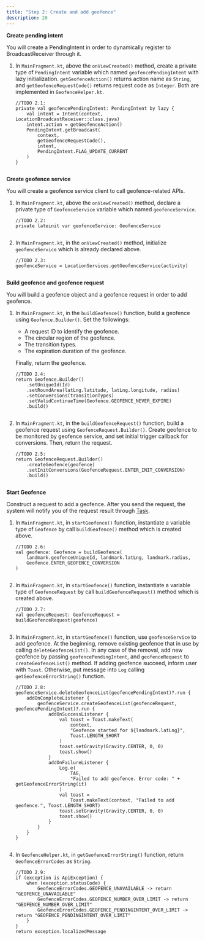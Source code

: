 ```yaml
---
title: "Step 2: Create and add geofence"
description: 20
---
```


**Create pending intent**

You will create a PendingIntent in order to dynamically register to BroadcastReceiver through it.

1. In `MainFragment.kt`, above the `onViewCreated()` method, create a private type of `PendingIntent` variable which named `geofencePendingIntent` with lazy initialization. `getGeofenceAction()` returns action name as `String`, and `getGeofenceRequestCode()` returns request code as `Integer`. Both are implemented in `GeofenceHelper.kt`.

   <pre><div id="copy-button6" class="copy-btn" title="Copy" onclick="copyCode(this.id)"></div><code>//TODO 2.1:
   private val geofencePendingIntent: PendingIntent by lazy {
       val intent = Intent(context, LocationBroadcastReceiver::class.java)
       intent.action = getGeofenceAction()
       PendingIntent.getBroadcast(
           context,
           getGeofenceRequestCode(),
           intent,
           PendingIntent.FLAG_UPDATE_CURRENT
       )
   }
   <span class="pln">
   </span></code></pre>

**Create geofence service**

You will create a geofence service client to call geofence-related APIs.

1. In `MainFragment.kt`, above the `onViewCreated()` method, declare a private type of `GeofenceService` variable which named `geofenceService`.

   <pre><div id="copy-button6" class="copy-btn" title="Copy" onclick="copyCode(this.id)"></div><code>//TODO 2.2:
   private lateinit var geofenceService: GeofenceService
   <span class="pln">
   </span></code></pre>

2. In `MainFragment.kt`, in the `onViewCreated()` method, initialize `geofenceService` which is already declared above.

   <pre><div id="copy-button6" class="copy-btn" title="Copy" onclick="copyCode(this.id)"></div><code>//TODO 2.3:
   geofenceService = LocationServices.getGeofenceService(activity)
   <span class="pln">
   </span></code></pre>

**Build geofence and geofence request**

You will build a geofence object and a geofence request in order to add geofence.

1. In `MainFragment.kt`, in the `buildGeofence()` function, build a geofence using `Geofence.Builder()`. Set the followings: 

   - A request ID to identify the geofence.
   - The circular region of the geofence.
   - The transition types.
   - The expiration duration of the geofence.

   Finally, return the geofence.

   <pre><div id="copy-button6" class="copy-btn" title="Copy" onclick="copyCode(this.id)"></div><code>//TODO 2.4:
   return Geofence.Builder()
       .setUniqueId(Id)
       .setRoundArea(latLng.latitude, latLng.longitude, radius)
       .setConversions(transitionTypes)
       .setValidContinueTime(Geofence.GEOFENCE_NEVER_EXPIRE)
       .build()
   <span class="pln">
   </span></code></pre>

2. In `MainFragment.kt`, in the `buildGeofenceRequest()` function, build a geofence request using `GeofenceRequest.Builder()`. Create geofence to be monitored by geofence service, and set initial trigger callback for conversions. Then, return the request.

   <pre><div id="copy-button6" class="copy-btn" title="Copy" onclick="copyCode(this.id)"></div><code>//TODO 2.5:
   return GeofenceRequest.Builder()
       .createGeofence(geofence)
       .setInitConversions(GeofenceRequest.ENTER_INIT_CONVERSION)
       .build()
   <span class="pln">
   </span></code></pre>

**Start Geofence**

Construct a request to add a geofence. After you send the request, the system will notify you of the request result through [Task](https://developer.huawei.com/consumer/en/doc/development/HMSCore-References-V5/task_tresult-0000001050121148-V5).

1. In `MainFragment.kt`, in `startGeofence()` function, instantiate a variable type of `Geofence` by call `buildGeofence()` method which is created above.

   <pre><div id="copy-button6" class="copy-btn" title="Copy" onclick="copyCode(this.id)"></div><code>//TODO 2.6:
   val geofence: Geofence = buildGeofence(
       landmark.geofenceUniqueId, landmark.latLng, landmark.radius,
       Geofence.ENTER_GEOFENCE_CONVERSION
   )
   <span class="pln">
   </span></code></pre>

2. In `MainFragment.kt`, in `startGeofence()` function, instantiate a variable type of `GeofenceRequest` by call `buildGeofenceRequest()` method which is created above.

   <pre><div id="copy-button6" class="copy-btn" title="Copy" onclick="copyCode(this.id)"></div><code>//TODO 2.7:
   val geofenceRequest: GeofenceRequest = buildGeofenceRequest(geofence)
   <span class="pln">
   </span></code></pre>

3. In `MainFragment.kt`, in `startGeofence()` function, use `geofenceService`  to add geofence. At the beginning, remove existing geofence that in use by calling `deleteGeofenceList()`. In any case of the removal, add new geofence by passing `geofencePendingIntent`, and `geofenceRequest` to `createGeofenceList()` method. If adding geofence succeed, inform user with `Toast`. Otherwise, put message into `Log` calling `getGeofenceErrorString()` function.

   <pre><div id="copy-button6" class="copy-btn" title="Copy" onclick="copyCode(this.id)"></div><code>//TODO 2.8:
   geofenceService.deleteGeofenceList(geofencePendingIntent)?.run {
       addOnCompleteListener {
           geofenceService.createGeofenceList(geofenceRequest, geofencePendingIntent)?.run {
               addOnSuccessListener {
                   val toast = Toast.makeText(
                       context,
                       "Geofence started for ${landmark.latLng}",
                       Toast.LENGTH_SHORT
                   )
                   toast.setGravity(Gravity.CENTER, 0, 0)
                   toast.show()
               }
               addOnFailureListener {
                   Log.e(
                       TAG,
                       "Failed to add geofence. Error code: " + getGeofenceErrorString(it)
                   )
                   val toast =
                       Toast.makeText(context, "Failed to add geofence.", Toast.LENGTH_SHORT)
                   toast.setGravity(Gravity.CENTER, 0, 0)
                   toast.show()
               }
           }
       }
   }
   <span class="pln">
   </span></code></pre>

4. In `GeofenceHelper.kt`, in `getGeofenceErrorString()` function, return `GeofenceErrorCodes` as `String`.

   <pre><div id="copy-button6" class="copy-btn" title="Copy" onclick="copyCode(this.id)"></div><code>//TODO 2.9:
   if (exception is ApiException) {
       when (exception.statusCode) {
           GeofenceErrorCodes.GEOFENCE_UNAVAILABLE -> return "GEOFENCE_UNAVAILABLE"
           GeofenceErrorCodes.GEOFENCE_NUMBER_OVER_LIMIT -> return "GEOFENCE_NUMBER_OVER_LIMIT"
           GeofenceErrorCodes.GEOFENCE_PENDINGINTENT_OVER_LIMIT -> return "GEOFENCE_PENDINGINTENT_OVER_LIMIT"
       }
   }
   return exception.localizedMessage
   <span class="pln">
   </span></code></pre>